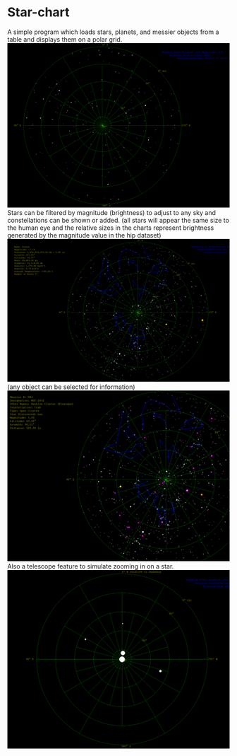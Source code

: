 # Star-chart
A simple program which loads stars, planets, and messier objects from a table and displays them on a polar grid.
![example pic 1](https://github.com/Chase-Horton/Star-chart/blob/main/space2%20example)
Stars can be filtered by magnitude (brightness) to adjust to any sky and constellations can be shown or added.
(all stars will appear the same size to the human eye and the relative sizes in the charts represent brightness generated by the magnitude value in the hip dataset)
![e3](https://github.com/Chase-Horton/Star-chart/blob/main/space2%20example3)(any object can be selected for information)
![e4](https://github.com/Chase-Horton/Star-chart/blob/main/space2%20example4)
Also a telescope feature to simulate zooming in on a star.
![e5](https://github.com/Chase-Horton/Star-chart/blob/main/space2%20zoom)
